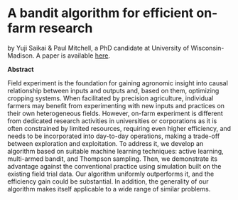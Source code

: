 # A bandit algorithm for efficient on-farm research
by Yuji Saikai & Paul Mitchell, a PhD candidate at University of Wisconsin-Madison. A paper is available [here](mabps.pdf).

**Abstract**

Field experiment is the foundation for gaining agronomic insight into causal relationship between inputs and outputs and, based on them, optimizing cropping systems. When facilitated by precision agriculture, individual farmers may benefit from experimenting with new inputs and practices on their own heterogeneous fields. However, on-farm experiment is different from dedicated research activities in universities or corporations as it is often constrained by limited resources, requiring even higher efficiency, and needs to be incorporated into day-to-day operations, making a trade-off between exploration and exploitation. To address it, we develop an algorithm based on suitable machine learning techniques: active learning, multi-armed bandit, and Thompson sampling. Then, we demonstrate its advantage against the conventional practice using simulation built on the existing field trial data. Our algorithm uniformly outperforms it, and the efficiency gain could be substantial. In addition, the generality of our algorithm makes itself applicable to a wide range of similar problems.
